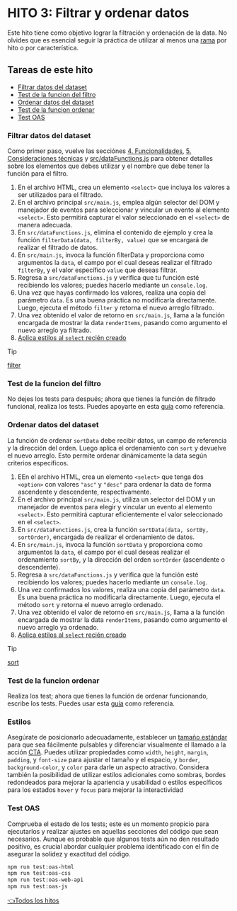 # **HITO 3:** Filtrar y ordenar datos

Este hito tiene como objetivo lograr la filtración y
ordenación de la data. No olvides que es esencial seguir
la práctica de utilizar al menos una
[rama](https://www.atlassian.com/es/git/tutorials/comparing-workflows/feature-branch-workflow)
por hito o por característica.

## Tareas de este hito

- [Filtrar datos del dataset](#filtrar-datos-del-dataset)
- [Test de la funcion del filtro](#test-de-la-funcion-del-filtro)
- [Ordenar datos del dataset](#ordenar-datos-del-dataset)
- [Test de la funcion ordenar](#test-de-la-funcion-ordenar)
- [Test OAS](#test-oas)

### Filtrar datos del dataset

Como primer paso, vuelve las secciónes
[4. Funcionalidades](../README.md/#4-funcionalidades),
[5. Consideraciones técnicas](../README.md/#5-consideraciones-técnicas) y
[src/dataFunctions.js](../README.md/#srcdatafunctionsjs)
para obtener detalles sobre los elementos que debes utilizar y el nombre que debe tener la función para el filtro.

1. En el archivo HTML, crea un elemento `<select>`
que incluya los valores a ser utilizados para el filtrado.
1. En el archivo principal `src/main.js`, emplea algún selector
del DOM y manejador de eventos para seleccionar y vincular un evento al elemento `<select>`. Esto permitirá capturar el valor
seleccionado en el `<select>` de manera adecuada.
1. En `src/dataFunctions.js`, elimina el contenido de ejemplo
y crea la función `filterData(data, filterBy, value)` que se
encargará de realizar el filtrado de datos.
1. En `src/main.js`, invoca la función filterData y proporciona
como argumentos la `data`, el campo por el cual deseas realizar el
filtrado `filterBy`, y el valor específico `value` que deseas
filtrar.
1. Regresa a `src/dataFunctions.js` y verifica que tu función esté
recibiendo los valores; puedes hacerlo mediante un `console.log`.
1. Una vez que hayas confirmado los valores, realiza una copia del
parámetro `data`. Es una buena práctica no modificarla
directamente. Luego, ejecuta el método `filter` y retorna el nuevo
arreglo filtrado.
1. Una vez obtenido el valor de retorno en `src/main.js`, llama a la función encargada de mostrar la data `renderItems`, pasando como argumento el nuevo arreglo ya filtrado.
1. [Aplica estilos al `select` recién creado](#estilos)

> [!TIP]
> [filter](https://developer.mozilla.org/es/docs/Web/JavaScript/Reference/Global_Objects/Array/filter)

### Test de la funcion del filtro

No dejes los tests para después; ahora que tienes la función de
filtrado funcional, realiza los tests. Puedes apoyarte en esta
[guía](./test.md)
como referencia.

### Ordenar datos del dataset

La función de ordenar `sortData` debe recibir datos, un campo de
referencia y la dirección del orden. Luego aplica el ordenamiento
con `sort` y devuelve el nuevo arreglo. Esto permite ordenar
dinámicamente la data según criterios específicos.

1. EEn el archivo HTML, crea un elemento `<select>` que tenga dos `<option>` con valores `"asc"` y `"desc"` para ordenar la data de forma ascendente y descendente, respectivamente.
1. En el archivo principal `src/main.js`, utiliza un selector del
DOM y un manejador de eventos para elegir y vincular un evento al
elemento `<select>`. Esto permitirá capturar eficientemente el valor seleccionado en el `<select>`.
1. En `src/dataFunctions.js`, crea la función `sortData(data, sortBy, sortOrder)`,
encargada de realizar el ordenamiento de datos.
1. En `src/main.js`, invoca la función `sortData` y proporciona
como argumentos la `data`, el campo por el cual deseas realizar el
ordenamiento `sortBy`, y la dirección del orden `sortOrder`
(ascendente o descendente).
1. Regresa a `src/dataFunctions.js` y verifica que la función esté recibiendo los valores; puedes hacerlo mediante un `console.log`.
1. Una vez confirmados los valores, realiza una copia del
parámetro `data`. Es una buena práctica no modificarla
directamente. Luego, ejecuta el método `sort` y retorna el nuevo
arreglo ordenado.
1. Una vez obtenido el valor de retorno en `src/main.js`, llama a la función encargada de mostrar la data `renderItems`, pasando como argumento el nuevo arreglo ya ordenado.
1. [Aplica estilos al `select` recién creado](#estilos)

> [!TIP]
> [sort](https://developer.mozilla.org/es/docs/Web/JavaScript/Reference/Global_Objects/Array/sort)

### Test de la funcion ordenar

Realiza los test; ahora que tienes la función de
ordenar funcionando, escribe los tests. Puedes usar esta
[guía](./test.md)
como referencia.

### Estilos

Asegúrate de posicionarlo adecuadamente, establecer un
[tamaño estándar](https://www.w3.org/TR/WCAG21/#target-size)
para que sea fácilmente pulsables y diferenciar
visualmente el llamado a la acción
[CTA](https://www.40defiebre.com/que-es/call-to-action).
Puedes utilizar propiedades como `width`, `height`, `margin`,
`padding`, y `font-size` para ajustar el tamaño y el
espacio, y `border`, `background-color`, y `color`
para darle un aspecto atractivo. Considera también la
posibilidad de utilizar estilos adicionales como sombras, bordes
redondeados para mejorar la apariencia y usabilidad o estilos
específicos para los estados `hover` y `focus` para mejorar la
interactividad

### Test OAS

Comprueba el estado de los tests;
este es un momento propicio para ejecutarlos
y realizar ajustes en aquellas secciones del
código que sean necesarios. Aunque es probable que algunos tests aún no den resultado
positivo, es crucial abordar cualquier problema
identificado con el fin de asegurar la solidez y exactitud del código.

``` sh
npm run test:oas-html
npm run test:oas-css
npm run test:oas-web-api
npm run test:oas-js
```

[👈Todos los hitos](../README.md#6-hitos)

